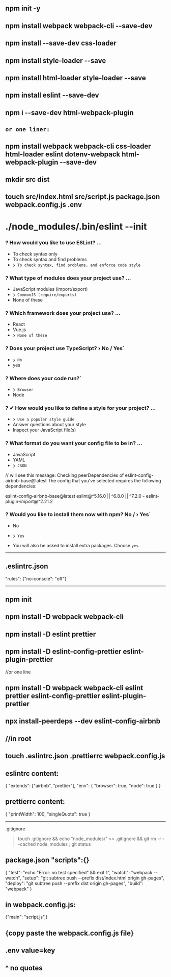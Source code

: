 ## npm init -y

## npm install webpack webpack-cli --save-dev

## npm install --save-dev css-loader

## npm install style-loader --save

## npm install html-loader style-loader --save

## npm install eslint --save-dev

## npm i --save-dev html-webpack-plugin

## `or one liner:`

## npm install webpack webpack-cli css-loader html-loader eslint dotenv-webpack html-webpack-plugin --save-dev

## mkdir src dist

## touch src/index.html src/script.js package.json webpack.config.js .env

# ./node_modules/.bin/eslint --init

### ? How would you like to use ESLint? …

- To check syntax only
- To check syntax and find problems
- `❯ To check syntax, find problems, and enforce code style`

### ? What type of modules does your project use? …

- JavaScript modules (import/export)
- `❯ CommonJS (require/exports)`
- None of these

### ? Which framework does your project use? …

- React
- Vue.js
- `❯ None of these`

### ? Does your project use TypeScript? › No / Yes`

- `❯ No`
- yes

### ? Where does your code run?`

- `❯ Browser`
- Node

### ? ✔ How would you like to define a style for your project? …

- `❯ Use a popular style guide`
- Answer questions about your style
- Inspect your JavaScript file(s)

### ? What format do you want your config file to be in? …

- JavaScript
- YAML
- `❯ JSON`

// will see this message:
Checking peerDependencies of eslint-config-airbnb-base@latest
The config that you've selected requires the following dependencies:

eslint-config-airbnb-base@latest eslint@^5.16.0 || ^6.8.0 || ^7.2.0 - eslint-plugin-import@^2.21.2

### ? Would you like to install them now with npm? No / › Yes`

- No
- `❯ Yes`

- You will also be asked to install extra packages. Choose `yes`.

---

## .eslintrc.json

"rules":
{"no-console": "off"}

---

## npm init

## npm install -D webpack webpack-cli

## npm install -D eslint prettier

## npm install -D eslint-config-prettier eslint-plugin-prettier

//or one line

## npm install -D webpack webpack-cli eslint prettier eslint-config-prettier eslint-plugin-prettier

## npx install-peerdeps --dev eslint-config-airbnb

## //in root

## touch .eslintrc.json .prettierrc webpack.config.js

## eslintrc content:

{
"extends": ["airbnb", "prettier"],
"env": {
"browser": true,
"node": true
}
}

## prettierrc content:

{
"printWidth": 100,
"singleQuote": true
}

---

.gitignore

> touch .gitignore && echo "node_modules/" >> .gitignore && git rm -r --cached node_modules ; git status

## package.json "scripts":{}

{
"test": "echo \"Error: no test specified\" && exit 1",
"watch": "webpack --watch",
"setup": "git subtree push --prefix dist/index.html origin gh-pages",
"deploy": "git subtree push --prefix dist origin gh-pages",
"build": "webpack"
}

## in webpack.config.js:

{"main": "script.js",}

## {copy paste the webpack.config.js file}

## .env value=key

## ^ no quotes
